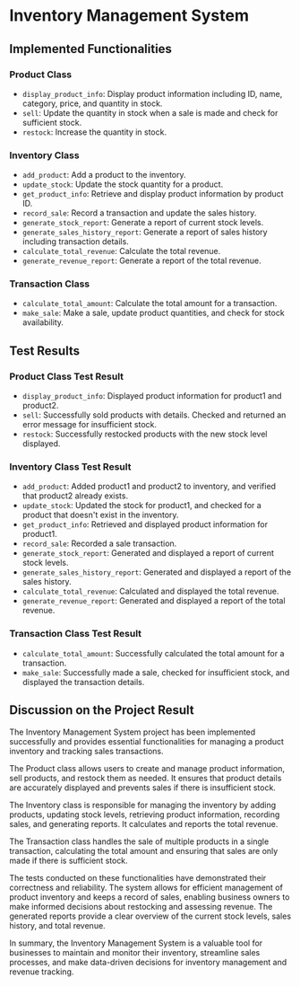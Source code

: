 # Inventory Management System

## Implemented Functionalities

### Product Class

- `display_product_info`: Display product information including ID, name, category, price, and quantity in stock.
- `sell`: Update the quantity in stock when a sale is made and check for sufficient stock.
- `restock`: Increase the quantity in stock.

### Inventory Class

- `add_product`: Add a product to the inventory.
- `update_stock`: Update the stock quantity for a product.
- `get_product_info`: Retrieve and display product information by product ID.
- `record_sale`: Record a transaction and update the sales history.
- `generate_stock_report`: Generate a report of current stock levels.
- `generate_sales_history_report`: Generate a report of sales history including transaction details.
- `calculate_total_revenue`: Calculate the total revenue.
- `generate_revenue_report`: Generate a report of the total revenue.

### Transaction Class

- `calculate_total_amount`: Calculate the total amount for a transaction.
- `make_sale`: Make a sale, update product quantities, and check for stock availability.

## Test Results

### Product Class Test Result

- `display_product_info`: Displayed product information for product1 and product2.
- `sell`: Successfully sold products with details. Checked and returned an error message for insufficient stock.
- `restock`: Successfully restocked products with the new stock level displayed.

### Inventory Class Test Result

- `add_product`: Added product1 and product2 to inventory, and verified that product2 already exists.
- `update_stock`: Updated the stock for product1, and checked for a product that doesn't exist in the inventory.
- `get_product_info`: Retrieved and displayed product information for product1.
- `record_sale`: Recorded a sale transaction.
- `generate_stock_report`: Generated and displayed a report of current stock levels.
- `generate_sales_history_report`: Generated and displayed a report of the sales history.
- `calculate_total_revenue`: Calculated and displayed the total revenue.
- `generate_revenue_report`: Generated and displayed a report of the total revenue.

### Transaction Class Test Result

- `calculate_total_amount`: Successfully calculated the total amount for a transaction.
- `make_sale`: Successfully made a sale, checked for insufficient stock, and displayed the transaction details.

## Discussion on the Project Result

The Inventory Management System project has been implemented successfully and provides essential functionalities for managing a product inventory and tracking sales transactions.

The Product class allows users to create and manage product information, sell products, and restock them as needed. It ensures that product details are accurately displayed and prevents sales if there is insufficient stock.

The Inventory class is responsible for managing the inventory by adding products, updating stock levels, retrieving product information, recording sales, and generating reports. It calculates and reports the total revenue.

The Transaction class handles the sale of multiple products in a single transaction, calculating the total amount and ensuring that sales are only made if there is sufficient stock.

The tests conducted on these functionalities have demonstrated their correctness and reliability. The system allows for efficient management of product inventory and keeps a record of sales, enabling business owners to make informed decisions about restocking and assessing revenue. The generated reports provide a clear overview of the current stock levels, sales history, and total revenue.

In summary, the Inventory Management System is a valuable tool for businesses to maintain and monitor their inventory, streamline sales processes, and make data-driven decisions for inventory management and revenue tracking.

